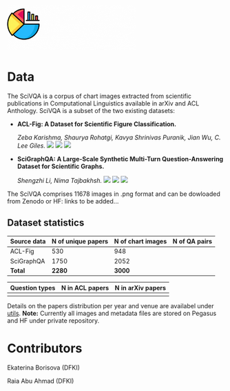 # <img src="./logos/SciVQA-8.gif" alt="drawing" width="300"/>


# Data

The SciVQA is a corpus of chart images extracted from scientific publications in Computational Linguistics available in arXiv and ACL Anthology. SciVQA is a subset of the two existing datasets:
- __ACL-Fig: A Dataset for Scientific Figure Classification.__

  _Zeba Karishma, Shaurya Rohatgi, Kavya Shrinivas Puranik, Jian Wu, C. Lee Giles._ <img src='https://img.shields.io/badge/arXiv-2023-darkred'> <a href='https://arxiv.org/abs/2301.12293'><img src='https://img.shields.io/badge/PDF-blue'></a> <a href='https://huggingface.co/datasets/citeseerx/ACL-fig'><img src='https://img.shields.io/badge/Dataset-gold'></a>

- __SciGraphQA: A Large-Scale Synthetic Multi-Turn Question-Answering Dataset for Scientific Graphs.__

  _Shengzhi Li, Nima Tajbakhsh._ <img src='https://img.shields.io/badge/arXiv-2023-darkred'> <a href='https://arxiv.org/abs/2308.03349'><img src='https://img.shields.io/badge/PDF-blue'></a> <a href='https://huggingface.co/datasets/alexshengzhili/SciGraphQA-295K-train?row=0'><img src='https://img.shields.io/badge/Dataset-gold'></a>

The SciVQA comprises 11678 images in .png format and can be dowloaded from Zenodo or HF: links to be added...

## Dataset statistics

| Source data | N of unique papers | N of chart images | N of QA pairs | 
|-------------|--------------------|-------------------|---------------|
|  ACL-Fig    |   530              |   948             |               | 
|  SciGraphQA |   1750             |   2052            |               | 
|  **Total**  |   **2280**         |   **3000**        |               | 

| Question types | N in ACL papers | N in arXiv papers| 
|----------------|-----------------|------------------|
|                |                 |                  |             

Details on the papers distribution per year and venue are availabel under [utils](https://github.com/esborisova/SciVQA/blob/main/src/utils/papers_dist.png).
**Note:** Currently all images and metadata files are stored on Pegasus and HF under private repository.

# Contributors

Ekaterina Borisova (DFKI)

Raia Abu Ahmad (DFKI)
